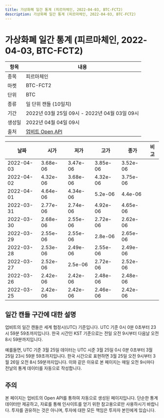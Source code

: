 ```yaml
---
title: 가상화폐 일간 통계 (피르마체인, 2022-04-03, BTC-FCT2)
description: 가상화폐 일간 통계 (피르마체인, 2022-04-03, BTC-FCT2)
---
```



가상화폐 일간 통계 (피르마체인, 2022-04-03, BTC-FCT2)
===

|항목|내용|
|--|--|
|종목|피르마체인|
|마켓|BTC-FCT2|
|단위|BTC|
|종류|일 단위 캔들 (10일치)|
|기간|2022년 03월 25일 09시 - 2022년 04월 03일 09시|
|생성일|2022년 04월 04일 09시|
|출처|[업비트 Open API](https://docs.upbit.com)|


|날짜|시가|저가|고가|종가|비고|
|--|--|--|--|--|--|
|2022-04-03|3.68e-06|3.47e-06|3.85e-06|3.52e-06|    |
|2022-04-02|4.32e-06|3.68e-06|4.32e-06|3.75e-06|    |
|2022-04-01|4.64e-06|4.34e-06|5.2e-06|4.4e-06|    |
|2022-03-31|2.77e-06|2.74e-06|4.92e-06|4.65e-06|    |
|2022-03-30|2.68e-06|2.55e-06|2.72e-06|2.62e-06|    |
|2022-03-29|2.55e-06|2.55e-06|2.8e-06|2.65e-06|    |
|2022-03-28|2.53e-06|2.49e-06|2.55e-06|2.49e-06|    |
|2022-03-27|2.52e-06|2.5e-06|2.72e-06|2.52e-06|    |
|2022-03-26|2.42e-06|2.42e-06|2.48e-06|2.48e-06|    |
|2022-03-25|2.42e-06|2.42e-06|2.46e-06|2.42e-06|    |


일간 캔들 구간에 대한 설명
---


업비트의 일간 캔들은 세계 협정시(UTC) 기준입니다. 
UTC 기준 0시 0분 0초부터 23시 59분 59초까지입니다. 
한국 시간인 KST 기준으로는 전일 오전 9시부터 다음날 오전 8시 59분까지입니다. 


예를들면, UTC 기준 3월 25일 데이터는 UTC 시준 3월 25일 0시 0분 0초부터 3월 25일 23시 59분 59초까지입니다. 
한국 시간으로 표현하면 3월 25일 오전 9시부터 3월 26일 오전 8시 59분까지입니다. 
이와 같은 이유로 본 페이지는 매일 오전 9시마다 전날의 통계 데이터를 자동으로 작성합니다. 


주의
---


본 페이지는 업비트의 Open API를 통하여 자동으로 생성된 페이지입니다. 
단순한 통계 데이터만 제공하고, 자료를 통해 인사이트를 얻기 위한 참고용으로만 사용하시기 바랍니다. 
투자를 권유하는 것은 아니며, 투자에 대한 모든 책임은 투자자 본인에게 있습니다. 
